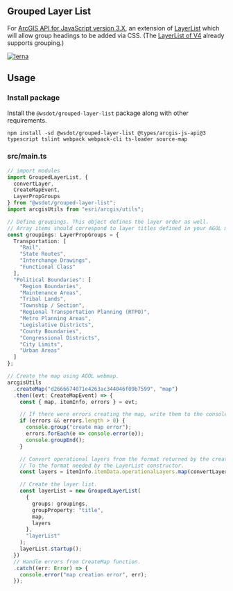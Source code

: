 Grouped Layer List
------------------

For [ArcGIS API for JavaScript version 3.X], an extension of [LayerList] which will allow group headings to be added via CSS. (The [LayerList of V4][LayerListV4] already supports grouping.)

[![lerna](https://img.shields.io/badge/maintained%20with-lerna-cc00ff.svg)](https://lernajs.io/)

## Usage

### Install package

Install the `@wsdot/grouped-layer-list` package along with other requirements.

```console
npm install -sd @wsdot/grouped-layer-list @types/arcgis-js-api@3 typescript tslint webpack webpack-cli ts-loader source-map
```

### src/main.ts
```typescript
// import modules
import GroupedLayerList, {
  convertLayer,
  CreateMapEvent,
  LayerPropGroups
} from "@wsdot/grouped-layer-list";
import arcgisUtils from "esri/arcgis/utils";

// Define groupings. This object defines the layer order as well.
// Array items should correspond to layer titles defined in your AGOL map.
const groupings: LayerPropGroups = {
  Transportation: [
    "Rail",
    "State Routes",
    "Interchange Drawings",
    "Functional Class"
  ],
  "Political Boundaries": [
    "Region Boundaries",
    "Maintenance Areas",
    "Tribal Lands",
    "Township / Section",
    "Regional Transportation Planning (RTPO)",
    "Metro Planning Areas",
    "Legislative Districts",
    "County Boundaries",
    "Congressional Districts",
    "City Limits",
    "Urban Areas"
  ]
};

// Create the map using AGOL webmap.
arcgisUtils
  .createMap("d2666674071e4263ac344046f09b7599", "map")
  .then((evt: CreateMapEvent) => {
    const { map, itemInfo, errors } = evt;

    // If there were errors creating the map, write them to the console.
    if (errors && errors.length > 0) {
      console.group("create map error");
      errors.forEach(e => console.error(e));
      console.groupEnd();
    }

    // Convert operational layers from the format returned by the createMap function
    // To the format needed by the LayerList constructor.
    const layers = itemInfo.itemData.operationalLayers.map(convertLayer);

    // Create the layer list.
    const layerList = new GroupedLayerList(
      {
        groups: groupings,
        groupProperty: "title",
        map,
        layers
      },
      "layerList"
    );
    layerList.startup();
  })
  // Handle errors from CreateMap function.
  .catch((err: Error) => {
    console.error("map creation error", err);
  });

```

[ArcGIS API for JavaScript version 3.X]:https://developers.arcgis.com/javascript/3
[LayerList]:https://developers.arcgis.com/javascript/3/jsapi/layerlist-amd.html
[LayerListV4]:https://developers.arcgis.com/javascript/latest/api-reference/esri-widgets-LayerList.html